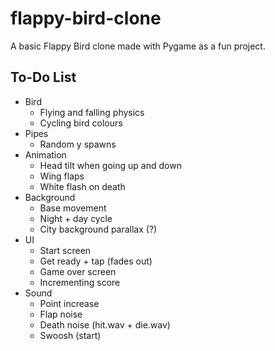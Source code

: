 # flappy-bird-clone

A basic Flappy Bird clone made with Pygame as a fun project.

## To-Do List
- Bird
    - Flying and falling physics
    - Cycling bird colours
- Pipes
    - Random y spawns
- Animation
    - Head tilt when going up and down
    - Wing flaps
    - White flash on death
- Background
    - Base movement
    - Night + day cycle
    - City background parallax (?)
- UI
    - Start screen
    - Get ready + tap (fades out)
    - Game over screen
    - Incrementing score
- Sound
    - Point increase
    - Flap noise
    - Death noise (hit.wav + die.wav)
    - Swoosh (start)